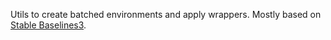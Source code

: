 Utils to create batched environments and apply wrappers. Mostly based on [Stable Baselines3](https://github.com/DLR-RM/stable-baselines3).